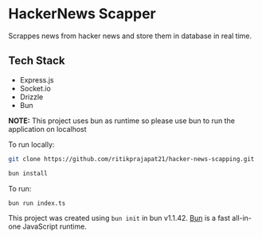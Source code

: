 # HackerNews Scapper
Scrappes news from hacker news and store them in database in real time.

## Tech Stack
- Express.js
- Socket.io
- Drizzle
- Bun

__NOTE:__ This project uses bun as runtime so please use bun to run the application on localhost

To run locally:

```bash
git clone https://github.com/ritikprajapat21/hacker-news-scapping.git
```

```bash
bun install
```

To run:

```bash
bun run index.ts
```

This project was created using `bun init` in bun v1.1.42. [Bun](https://bun.sh) is a fast all-in-one JavaScript runtime.
